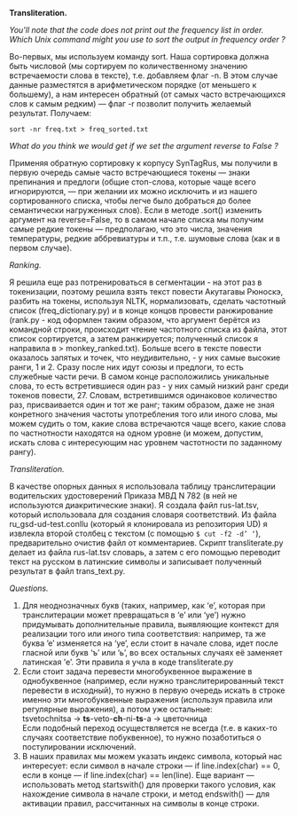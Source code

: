**Transliteration.**

*You'll note that the code does not print out the frequency list in order. Which Unix command might you use to sort the output in frequency order ?*  

Во-первых, мы используем команду sort. Наша сортировка должна быть числовой (мы сортируем по количественному значению встречаемости слова в тексте), т.е. добавляем флаг -n. В этом случае данные разместятся в арифметическом порядке (от меньшего к большему), а нам интересен обратный (от самых часто встречающихся слов к самым редким) —  флаг -r позволит получить желаемый результат. Получаем:
 
    sort -nr freq.txt > freq_sorted.txt


*What do you think we would get if we set the argument reverse to False ?*  

Применяя обратную сортировку к корпусу SynTagRus, мы получили в первую очередь самые часто встречающиеся токены — знаки препинания и предлоги (общие стоп-слова, которые чаще всего игнорируются, — при желании их можно исключить и из нашего сортированного списка, чтобы легче было добраться до более семантически нагруженных слов). Если в методе .sort() изменить аргумент на reverse=False, то в самом начале списка мы получим самые редкие токены — предполагаю, что это числа, значения температуры, редкие аббревиатуры и т.п., т.е. шумовые слова (как и в первом случае).    

*Ranking.*

Я решила еще раз потренироваться в сегментации - на этот раз в токенизации, поэтому решила взять текст повести Акутагавы Рюноскэ, разбить на токены, используя NLTK, нормализовать, сделать частотный список (freq_dictionary.py) и в конце концов провести ранжирование (rank.py - код оформлен таким образом, что аргумент берётся из командной строки, происходит чтение частотного списка из файла, этот список сортируется, а затем ранжируется; полученный список я направила в > monkey_ranked.txt). Больше всего в тексте повести оказалось запятых и точек, что неудивительно, - у них самые высокие ранги, 1 и 2. Сразу после них идут союзы и предлоги, то есть служебные части речи. В самом конце расположились уникальные слова, то есть встретившиеся один раз - у них самый низкий ранг среди токенов повести, 27. Словам, встретившимся одинаковое количество раз, присваивается один и тот же ранг; таким образом, даже не зная конретного значения частоты употребления того или иного слова, мы можем судить о том, какие слова встречаются чаще всего, какие слова по частнотности находятся на одном уровне (и можем, допустим, искать слова с интересующим нас уровнем частотности по заданному рангу). 

*Transliteration.*

В качестве опорных данных я использовала таблицу транслитерации водительских удостоверений Приказа МВД N 782 (в ней не используются диакритические знаки). Я создала файл rus-lat.tsv, который использовала для создания словаря соответствий. Из файла ru_gsd-ud-test.conllu (который я клонировала из репозитория UD) я извлекла второй столбец с текстом (с помощью `$ cut -f2 -d’ ‘`), предварительно очистив файл от комментариев. Скрипт transliterate.py делает из файла rus-lat.tsv словарь, а затем с его помощью переводит текст на русском в латинские символы и записывает полученный результат в файл trans_text.py. 

*Questions.*  

1. Для неоднозначных букв (таких, например, как ‘e’, которая при транслитерации может превращаться в ‘e’ или ‘ye’) нужно придумывать дополнительные правила, выявляющие контекст для реализации того или иного типа соответствия: например, та же буква ’е’ изменяется на ‘ye’, если стоит в начале слова, идет после гласной или букв ‘ъ’ или ‘ь’, во всех остальных случаях её заменяет латинская ’e’. Эти правила я учла в коде transliterate.py  
2. Если стоит задача перевести многобуквенное выражение в однобуквенное (например, если нужно транслитерированный текст перевести в исходный), то нужно в первую очередь искать в строке именно эти многобуквенные выражения (используя правила или регулярные выражения), а потом уже остальные:  
    tsvetochnitsa → **ts**-veto-**ch**-ni-**ts**-a → цветочница  
Если подобный переход осуществляется не всегда (т.е. в каких-то случаях соответствие побуквенное), то нужно позаботиться о постулировании исключений.  
3. В наших правилах мы можем указать индекс символа, который нас интересует: если символ в начале строки — if line.index(char) == 0, если в конце — if line.index(char) == len(line). Еще вариант — использовать метод startswith() для проверки такого условия, как нахождение символа в начале строки, и метод endswith() — для активации правил, рассчитанных на символы в конце строки. 
